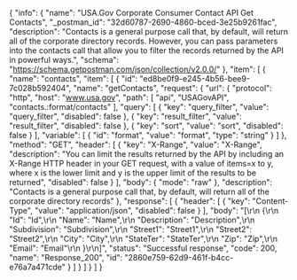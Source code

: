 {
  "info": {
    "name": "USA.Gov Corporate Consumer Contact API Get Contacts",
    "_postman_id": "32d60787-2690-4860-bced-3e25b9261fac",
    "description": "Contacts is a general purpose call that, by default, will return all of the corporate directory records. However, you can pass parameters into the contacts call that allow you to filter the records returned by the API in powerful ways.",
    "schema": "https://schema.getpostman.com/json/collection/v2.0.0/"
  },
  "item": [
    {
      "name": "contacts",
      "item": [
        {
          "id": "ed8be0f9-e245-4b56-bee9-7c028b592404",
          "name": "getContacts",
          "request": {
            "url": {
              "protocol": "http",
              "host": "www.usa.gov",
              "path": [
                "api",
                "USAGovAPI",
                "contacts.:format/contacts"
              ],
              "query": [
                {
                  "key": "query_filter",
                  "value": "query_filter",
                  "disabled": false
                },
                {
                  "key": "result_filter",
                  "value": "result_filter",
                  "disabled": false
                },
                {
                  "key": "sort",
                  "value": "sort",
                  "disabled": false
                }
              ],
              "variable": [
                {
                  "id": "format",
                  "value": "format",
                  "type": "string"
                }
              ]
            },
            "method": "GET",
            "header": [
              {
                "key": "X-Range",
                "value": "X-Range",
                "description": "You can limit the results returned by the API by including an X-Range HTTP header in your GET request, with a value of items=x to y, where x is the lower limit and y is the upper limit of the results to be returned",
                "disabled": false
              }
            ],
            "body": {
              "mode": "raw"
            },
            "description": "Contacts is a general purpose call that, by default, will return all of the corporate directory records"
          },
          "response": [
            {
              "header": [
                {
                  "key": "Content-Type",
                  "value": "application/json",
                  "disabled": false
                }
              ],
              "body": "[\r\n  {\r\n    \"Id\": \"Id\",\r\n    \"Name\": \"Name\",\r\n    \"Description\": \"Description\",\r\n    \"Subdivision\": \"Subdivision\",\r\n    \"Street1\": \"Street1\",\r\n    \"Street2\": \"Street2\",\r\n    \"City\": \"City\",\r\n    \"StateTer\": \"StateTer\",\r\n    \"Zip\": \"Zip\",\r\n    \"Email\": \"Email\"\r\n  }\r\n]",
              "status": "Successful response",
              "code": 200,
              "name": "Response_200",
              "id": "2860e759-62d9-461f-b4cc-e76a7a471cde"
            }
          ]
        }
      ]
    }
  ]
}